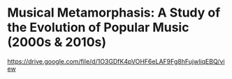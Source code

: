 # Musical Metamorphasis: A Study of the Evolution of Popular Music (2000s & 2010s)
https://drive.google.com/file/d/1O3GDfK4pVOHF6eLAF9Fg8hFujwIiqEBQ/view